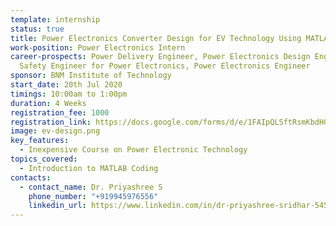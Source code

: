 ```yaml
---
template: internship
status: true
title: Power Electronics Converter Design for EV Technology Using MATLAB
work-position: Power Electronics Intern
career-prospects: Power Delivery Engineer, Power Electronics Design Engineer,
  Safety Engineer for Power Electronics, Power Electronics Engineer
sponsor: BNM Institute of Technology
start_date: 20th Jul 2020
timings: 10:00am to 1:00pm
duration: 4 Weeks
registration_fee: 1000
registration_link: https://docs.google.com/forms/d/e/1FAIpQLSftRsmKbdH0j1BhaX3D8a2-WxTDQARZwdbBQjFM14ewr3rwkg/viewform?usp=sf_link
image: ev-design.png
key_features:
  - Inexpensive Course on Power Electronic Technology
topics_covered:
  - Introduction to MATLAB Coding
contacts:
  - contact_name: Dr. Priyashree S
    phone_number: "+919945976556"
    linkedin_url: https://www.linkedin.com/in/dr-priyashree-sridhar-54587516/
---
```

